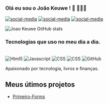 ### Olá eu sou o João Keuwe ! 👋 👨🏾‍💻

[![social-media]( https://img.shields.io/badge/LinkedIn-0077B5?style=for-the-badge&logo=linkedin&logoColor=white)](https://www.linkedin.com/in/joaokeuwe/)
[![social-media](https://img.shields.io/badge/WhatsApp-25D366?style=for-the-badge&logo=whatsapp&logoColor=white)](http://api.whatsapp.com/send?1=pt_BR&phone=5511979919177)
[![social-media]( 	https://img.shields.io/badge/Instagram-E4405F?style=for-the-badge&logo=instagram&logoColor=white)](https://www.instagram.com/joao_keuwe/)

![Joao Keuwe GitHub stats](https://github-readme-stats.vercel.app/api?username=JoaoKeuwe&show_icons=true&theme=radical)


### Tecnologias que uso no meu dia a dia.

<div style='display : inline-block'><br>
<img align = 'center' alt="Html5"  src= "https://img.shields.io/badge/HTML5-E34F26?style=for-the-badge&logo=html5&logoColor=white">
<img align = 'center' alt="Javascript"  src= "https://img.shields.io/badge/JavaScript-323330?style=for-the-badge&logo=javascript&logoColor=F7DF1E">
<img align = 'center' alt="CSS"  src= "https://img.shields.io/badge/CSS-239120?&style=for-the-badge&logo=css3&logoColor=white">
<img align = 'center' alt="CSS"  src= "https://img.shields.io/badge/Ubuntu-E95420?style=for-the-badge&logo=ubuntu&logoColor=white">
<img align = 'center' alt="GitHub"  src= "https://img.shields.io/badge/GitHub-100000?style=for-the-badge&logo=github&logoColor=white">
</div><br>

Apaixonado por tecnologia, livros e finanças.

## Meus útimos projetos
- [Primeiro-Forms](https://github.com/JoaoKeuwe/primeiro-forms-2021)


